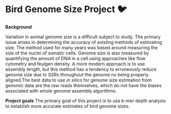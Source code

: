 # Bird Genome Size Project :bird:

**Background**

Variation in animal genome size is a difficult subject to study. The primary issue arises in determining the accuracy of existing methods of estimating size. The method used for many years was based around measuring the size of the nuclei of somatic cells. Genome size is also measured by quantifying the amount of DNA in a cell using approaches like flow cytometry and feulgen density. A more modern approach is to use assembly length, but this method has a tendency to erroneously reduce genome size due to SSRs throughout the genome no being properly aligned.The best data to use *in silico* for genome size estimation from genomic data are the raw reads themselves, which do not have the biases associated with whole genome assembly algorithms.


**Project goals**
The primary goal of this project is to use k-mer depth analysis to establish more accurate estimates of bird genome sizes.

